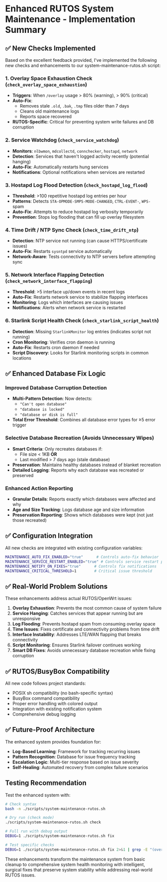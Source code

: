 # Enhanced RUTOS System Maintenance - Implementation Summary

## ✅ New Checks Implemented

Based on the excellent feedback provided, I've implemented the following new checks and enhancements to our system-maintenance-rutos.sh script:

### 1. **Overlay Space Exhaustion Check** (`check_overlay_space_exhaustion`)

- **Triggers**: When `/overlay` usage > 80% (warning), > 90% (critical)
- **Auto-Fix**:
  - Removes stale `.old`, `.bak`, `.tmp` files older than 7 days
  - Cleans old maintenance logs
  - Reports space recovered
- **RUTOS-Specific**: Critical for preventing system write failures and DB corruption

### 2. **Service Watchdog** (`check_service_watchdog`)

- **Monitors**: `nlbwmon`, `mdcollectd`, `connchecker`, `hostapd`, `network`
- **Detection**: Services that haven't logged activity recently (potential hanging)
- **Auto-Fix**: Automatically restarts hung services
- **Notifications**: Optional notifications when services are restarted

### 3. **Hostapd Log Flood Detection** (`check_hostapd_log_flood`)

- **Threshold**: >100 repetitive hostapd log entries per hour
- **Patterns**: Detects `STA-OPMODE-SMPS-MODE-CHANGED`, `CTRL-EVENT-`, `WPS-` spam
- **Auto-Fix**: Attempts to reduce hostapd log verbosity temporarily
- **Prevention**: Stops log flooding that can fill up overlay filesystem

### 4. **Time Drift / NTP Sync Check** (`check_time_drift_ntp`)

- **Detection**: NTP service not running (can cause HTTPS/certificate issues)
- **Auto-Fix**: Restarts `sysntpd` service automatically
- **Network-Aware**: Tests connectivity to NTP servers before attempting sync

### 5. **Network Interface Flapping Detection** (`check_network_interface_flapping`)

- **Threshold**: >5 interface up/down events in recent logs
- **Auto-Fix**: Restarts network service to stabilize flapping interfaces
- **Monitoring**: Logs which interfaces are causing issues
- **Notifications**: Alerts when network service is restarted

### 6. **Starlink Script Health Check** (`check_starlink_script_health`)

- **Detection**: Missing `StarlinkMonitor` log entries (indicates script not running)
- **Cron Monitoring**: Verifies cron daemon is running
- **Auto-Fix**: Restarts cron daemon if needed
- **Script Discovery**: Looks for Starlink monitoring scripts in common locations

## ✅ Enhanced Database Fix Logic

### Improved Database Corruption Detection

- **Multi-Pattern Detection**: Now detects:
  - `"Can't open database"`
  - `"database is locked"`
  - `"database or disk is full"`
- **Total Error Threshold**: Combines all database error types for ≥5 error trigger

### Selective Database Recreation (Avoids Unnecessary Wipes)

- **Smart Criteria**: Only recreates databases if:
  - File size < 1KB **OR**
  - Last modified > 7 days ago (stale database)
- **Preservation**: Maintains healthy databases instead of blanket recreation
- **Detailed Logging**: Reports why each database was recreated or preserved

### Enhanced Action Reporting

- **Granular Details**: Reports exactly which databases were affected and why
- **Age and Size Tracking**: Logs database age and size information
- **Preservation Reporting**: Shows which databases were kept (not just those recreated)

## ✅ Configuration Integration

All new checks are integrated with existing configuration variables:

```bash
MAINTENANCE_AUTO_FIX_ENABLED="true"      # Controls auto-fix behavior
MAINTENANCE_SERVICE_RESTART_ENABLED="true" # Controls service restart permission
MAINTENANCE_NOTIFY_ON_FIXES="true"      # Controls fix notifications
MAINTENANCE_CRITICAL_THRESHOLD=1        # Critical issue threshold
```

## ✅ Real-World Problem Solutions

These enhancements address actual RUTOS/OpenWrt issues:

1. **Overlay Exhaustion**: Prevents the most common cause of system failure
2. **Service Hanging**: Catches services that appear running but are unresponsive
3. **Log Flooding**: Prevents hostapd spam from consuming overlay space
4. **Time Issues**: Fixes certificate and connectivity problems from time drift
5. **Interface Instability**: Addresses LTE/WAN flapping that breaks connectivity
6. **Script Monitoring**: Ensures Starlink failover continues working
7. **Smart DB Fixes**: Avoids unnecessary database recreation while fixing corruption

## ✅ RUTOS/BusyBox Compatibility

All new code follows project standards:

- POSIX sh compatibility (no bash-specific syntax)
- BusyBox command compatibility
- Proper error handling with colored output
- Integration with existing notification system
- Comprehensive debug logging

## ✅ Future-Proof Architecture

The enhanced system provides foundation for:

- **Log-Based Learning**: Framework for tracking recurring issues
- **Pattern Recognition**: Database for issue frequency tracking
- **Escalation Logic**: Multi-tier response based on issue severity
- **Self-Healing**: Automated recovery from complex failure scenarios

## Testing Recommendation

Test the enhanced system with:

```bash
# Check syntax
bash -n ./scripts/system-maintenance-rutos.sh

# Dry run (check mode)
./scripts/system-maintenance-rutos.sh check

# Full run with debug output
DEBUG=1 ./scripts/system-maintenance-rutos.sh fix

# Test specific checks
DEBUG=1 ./scripts/system-maintenance-rutos.sh fix 2>&1 | grep -E "(overlay|database|service|time|network|starlink)"
```

These enhancements transform the maintenance system from basic cleanup to comprehensive system health monitoring with intelligent, surgical fixes that preserve system stability while addressing real-world RUTOS issues.
